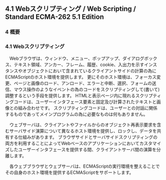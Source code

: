 4.1 Webスクリプティング / Web Scripting / Standard ECMA-262 5.1 Edition
-----------------------------------------------------------------------

### 4 概要

### 4.1 Webスクリプティング

　Webブラウザは、ウィンドウ、メニュー、ポップアップ、ダイアログボックス、テキスト領域、アンカー、フレーム、履歴、cookie、入出力を示すインスタンスやオブジェクトにおいて含まれているクライアントサイドの計算の為にECMAScriptのホスト環境を提供します。
更にそのホスト環境は、フォーカス変更、ページと画像のロード、アンロード、エラーと中断、選択、フォームの送信、マウス操作のようなイベントの為のコードをスクリプティングして(書いて)調整するという手段を提供します。
HTMLと表示ページ内に現れるスクリプティングコードは、ユーザーインタフェース要素と固定及び計算されたテキストと画像との組み合わせです。
スクリプティングコードは、ユーザーとの対話に関係するものであってメインプログラムの為に必要なものは何もありません。

　ウェブサーバは、クライアントやファイルからのオブジェクト再表示要求を含むサーバサイド演算について異なるホスト環境を提供し、ロックし、データを共有する仕組みがあります。
ブラウザサイドとサーバサイドスクリプティングの両方を利用することによってWebベースのアプリケーションにおいてカスタマイズしたユーザーインタフェースを提供する間、クライアントサーバ間の演算を分離します。

　各ウェブブラウザとウェブサーバは、ECMAScriptの実行環境を整えることでその自身のホスト環境を提供するECMAScriptをサポートします。
